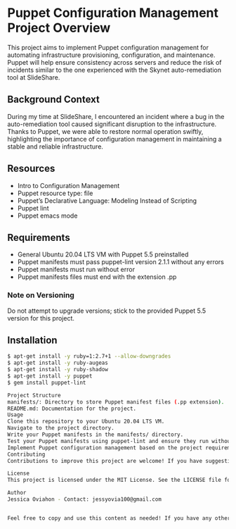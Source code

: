 # Puppet Configuration Management Project Overview

This project aims to implement Puppet configuration management for automating infrastructure provisioning, configuration, and maintenance. Puppet will help ensure consistency across servers and reduce the risk of incidents similar to the one experienced with the Skynet auto-remediation tool at SlideShare.

## Background Context

During my time at SlideShare, I encountered an incident where a bug in the auto-remediation tool caused significant disruption to the infrastructure. Thanks to Puppet, we were able to restore normal operation swiftly, highlighting the importance of configuration management in maintaining a stable and reliable infrastructure.

## Resources

- Intro to Configuration Management
- Puppet resource type: file
- Puppet’s Declarative Language: Modeling Instead of Scripting
- Puppet lint
- Puppet emacs mode

## Requirements

- General Ubuntu 20.04 LTS VM with Puppet 5.5 preinstalled
- Puppet manifests must pass puppet-lint version 2.1.1 without any errors
- Puppet manifests must run without error
- Puppet manifests files must end with the extension .pp

### Note on Versioning

Do not attempt to upgrade versions; stick to the provided Puppet 5.5 version for this project.

## Installation

```bash
$ apt-get install -y ruby=1:2.7+1 --allow-downgrades
$ apt-get install -y ruby-augeas
$ apt-get install -y ruby-shadow
$ apt-get install -y puppet
$ gem install puppet-lint

Project Structure
manifests/: Directory to store Puppet manifest files (.pp extension).
README.md: Documentation for the project.
Usage
Clone this repository to your Ubuntu 20.04 LTS VM.
Navigate to the project directory.
Write your Puppet manifests in the manifests/ directory.
Test your Puppet manifests using puppet-lint and ensure they run without errors.
Implement Puppet configuration management based on the project requirements and guidelines.
Contributing
Contributions to improve this project are welcome! If you have suggestions or find any issues, feel free to open an issue or submit a pull request.

License
This project is licensed under the MIT License. See the LICENSE file for details.

Author
Jessica Oviahon - Contact: jessyovia100@gmail.com


Feel free to copy and use this content as needed! If you have any other questions or need further assistance, feel free to ask.

